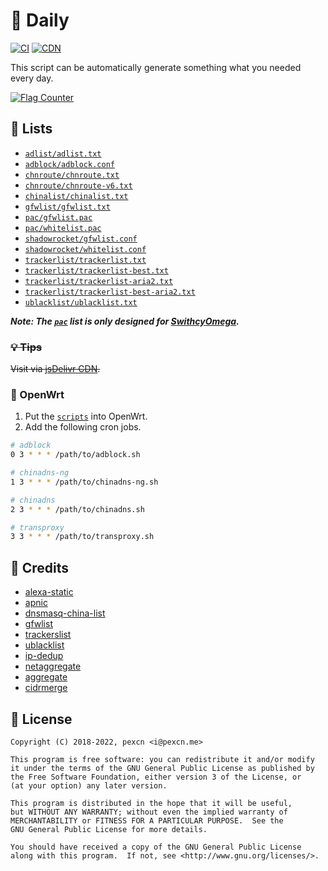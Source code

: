 # 📅 Daily

[![CI](https://github.com/Dear-Chen/gfw_whitelist_daily/workflows/CI/badge.svg)](https://github.com/pexcn/daily/actions)
[![CDN](https://data.jsdelivr.com/v1/package/gh/Dear-Chen/gfw_whitelist_daily/badge/day)](https://cdn.jsdelivr.net/gh/pexcn/daily@gh-pages/)

This script can be automatically generate something what you needed every day.

[![Flag Counter](https://s04.flagcounter.com/countxl/jtlp/bg_FFFFFF/txt_000000/border_CCCCCC/columns_2/maxflags_10/viewers_3/labels_1/pageviews_1/flags_0/percent_0/)](https://info.flagcounter.com/jtlp)

## 🍭 Lists

- [`adlist/adlist.txt`](https://raw.githubusercontent.com/Dear-Chen/gfw_whitelist_daily/gh-pages/adlist/adlist.txt)
- [`adblock/adblock.conf`](https://raw.githubusercontent.com/Dear-Chen/gfw_whitelist_daily/gh-pages/adblock/adblock.conf)
- [`chnroute/chnroute.txt`](https://raw.githubusercontent.com/Dear-Chen/gfw_whitelist_daily/gh-pages/chnroute/chnroute.txt)
- [`chnroute/chnroute-v6.txt`](https://raw.githubusercontent.com/Dear-Chen/gfw_whitelist_daily/gh-pages/chnroute/chnroute-v6.txt)
- [`chinalist/chinalist.txt`](https://raw.githubusercontent.com/Dear-Chen/gfw_whitelist_daily/gh-pages/chinalist/chinalist.txt)
- [`gfwlist/gfwlist.txt`](https://raw.githubusercontent.com/Dear-Chen/gfw_whitelist_daily/gh-pages/gfwlist/gfwlist.txt)
- [`pac/gfwlist.pac`](https://raw.githubusercontent.com/Dear-Chen/gfw_whitelist_daily/gh-pages/pac/gfwlist.pac)
- [`pac/whitelist.pac`](https://raw.githubusercontent.com/Dear-Chen/gfw_whitelist_daily/gh-pages/pac/whitelist.pac)
- [`shadowrocket/gfwlist.conf`](https://raw.githubusercontent.com/Dear-Chen/gfw_whitelist_daily/gh-pages/shadowrocket/gfwlist.conf)
- [`shadowrocket/whitelist.conf`](https://raw.githubusercontent.com/Dear-Chen/gfw_whitelist_daily/gh-pages/shadowrocket/whitelist.conf)
- [`trackerlist/trackerlist.txt`](https://raw.githubusercontent.com/Dear-Chen/gfw_whitelist_daily/gh-pages/trackerlist/trackerlist.txt)
- [`trackerlist/trackerlist-best.txt`](https://raw.githubusercontent.com/Dear-Chen/gfw_whitelist_daily/gh-pages/trackerlist/trackerlist-best.txt)
- [`trackerlist/trackerlist-aria2.txt`](https://raw.githubusercontent.com/Dear-Chen/gfw_whitelist_daily/gh-pages/trackerlist/trackerlist-aria2.txt)
- [`trackerlist/trackerlist-best-aria2.txt`](https://raw.githubusercontent.com/Dear-Chen/gfw_whitelist_daily/gh-pages/trackerlist/trackerlist-best-aria2.txt)
- [`ublacklist/ublacklist.txt`](https://raw.githubusercontent.com/Dear-Chen/gfw_whitelist_daily/gh-pages/ublacklist/ublacklist.txt)

***Note: The [`pac`](https://github.com/Dear-Chen/gfw_whitelist_daily/tree/gh-pages/pac) list is only designed for [SwithcyOmega](https://github.com/FelisCatus/SwitchyOmega).***

### ~~💡 Tips~~

~~Visit via [jsDelivr CDN](https://cdn.jsdelivr.net/gh/Dear-Chen/gfw_whitelist_daily@gh-pages/).~~

### 📡 OpenWrt

1. Put the [`scripts`](openwrt) into OpenWrt.
2. Add the following cron jobs.

```bash
# adblock
0 3 * * * /path/to/adblock.sh

# chinadns-ng
1 3 * * * /path/to/chinadns-ng.sh

# chinadns
2 3 * * * /path/to/chinadns.sh

# transproxy
3 3 * * * /path/to/transproxy.sh
```

## 🙌 Credits

- [alexa-static](https://s3.amazonaws.com/alexa-static/top-1m.csv.zip)
- [apnic](https://ftp.apnic.net/apnic/stats/apnic/delegated-apnic-latest)
- [dnsmasq-china-list](https://github.com/felixonmars/dnsmasq-china-list)
- [gfwlist](https://github.com/gfwlist/gfwlist)
- [trackerslist](https://github.com/ngosang/trackerslist)
- [ublacklist](https://github.com/pexcn/ublacklist)
- [ip-dedup](https://github.com/dywisor/ip-dedup)
- [netaggregate](https://github.com/afpd/netaggregate)
- [aggregate](https://ftp.isc.org/isc/aggregate/)
- [cidrmerge](http://cidrmerge.sourceforge.net)

## 📝 License

```
Copyright (C) 2018-2022, pexcn <i@pexcn.me>

This program is free software: you can redistribute it and/or modify
it under the terms of the GNU General Public License as published by
the Free Software Foundation, either version 3 of the License, or
(at your option) any later version.

This program is distributed in the hope that it will be useful,
but WITHOUT ANY WARRANTY; without even the implied warranty of
MERCHANTABILITY or FITNESS FOR A PARTICULAR PURPOSE.  See the
GNU General Public License for more details.

You should have received a copy of the GNU General Public License
along with this program.  If not, see <http://www.gnu.org/licenses/>.
```
